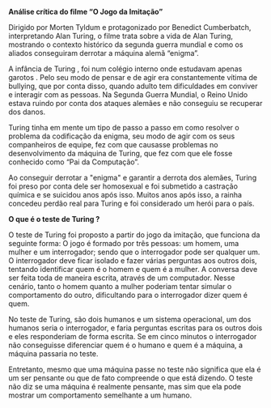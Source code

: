 ﻿**Análise crítica do filme “O Jogo da Imitação”**

Dirigido por Morten Tyldum e protagonizado por Benedict Cumberbatch, interpretando Alan Turing, o filme trata sobre a vida de Alan Turing, mostrando o contexto histórico da segunda guerra mundial e como os aliados conseguiram derrotar a máquina alemã “enigma”. 

A infância de Turing , foi num colégio interno onde estudavam apenas garotos . Pelo seu modo de pensar e de agir era constantemente vítima de bullying, que por conta disso, quando adulto tem dificuldades em conviver e interagir com as pessoas. Na Segunda Guerra Mundial, o Reino Unido estava ruindo por conta dos ataques alemães e não conseguiu se recuperar dos danos.

Turing tinha em mente um tipo de passo a passo em como resolver o problema da codificação da enigma, seu modo de agir com os seus companheiros de equipe, fez com que causasse problemas no desenvolvimento da máquina de Turing, que fez com que ele fosse conhecido como “Pai da Computação”.

Ao conseguir derrotar a "enigma" e garantir a derrota dos alemães, Turing foi preso por conta dele ser homosexual e foi submetido a castração química e se suicidou anos após isso. Muitos anos após isso, a rainha concedeu perdão real para Turing e foi considerado um herói para o país.





**O que é o teste de Turing ?**

O teste de Turing foi proposto a partir do jogo da imitação, que funciona da seguinte forma: O jogo é formado por três pessoas: um homem, uma mulher e um interrogador; sendo que o interrogador pode ser qualquer um. O interrogador deve ficar isolado e fazer várias perguntas aos outros dois, tentando identificar quem é o homem e quem é a mulher. A conversa deve ser feita toda de maneira escrita, através de um computador. Nesse cenário, tanto o homem quanto a mulher poderiam tentar simular o comportamento do outro, dificultando para o interrogador dizer quem é quem.

No teste de Turing, são dois humanos e um sistema operacional, um dos humanos seria o interrogador, e faria perguntas escritas para os outros dois e eles responderiam de forma escrita. Se em cinco minutos o interrogador não conseguisse diferenciar quem é o humano e quem é a máquina, a máquina passaria no teste.

Entretanto, mesmo que uma máquina passe no teste não significa que ela é um ser pensante ou que de fato compreende o que está dizendo. O teste não diz se uma máquina é realmente pensante, mas sim que ela pode mostrar um comportamento semelhante a um humano.
